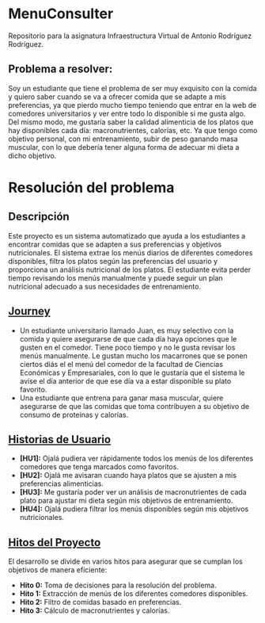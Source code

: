 # MenuConsulter
Repositorio para la asignatura Infraestructura Virtual de Antonio Rodríguez Rodríguez. 

## Problema a resolver:

Soy un estudiante que tiene el problema de ser muy exquisito con la comida y quiero saber cuando se va a ofrecer comida que se adapte a mis preferencias, ya que pierdo mucho tiempo teniendo que entrar en la web de comedores universitarios y ver entre todo lo disponible si me gusta algo. Del mismo modo, me gustaría saber la calidad alimenticia de los platos que hay disponibles cada día: macronutrientes, calorías, etc. Ya que tengo como objetivo personal, con mi entrenamiento, subir de peso ganando masa muscular, con lo que debería tener alguna forma de adecuar mi dieta a dicho objetivo.

# Resolución del problema

## Descripción
Este proyecto es un sistema automatizado que ayuda a los estudiantes a encontrar comidas que se adapten a sus preferencias y objetivos nutricionales. El sistema extrae los menús diarios de diferentes comedores disponibles, filtra los platos según las preferencias del usuario y proporciona un análisis nutricional de los platos.
El estudiante evita perder tiempo revisando los menús manualmente y puede seguir un plan nutricional adecuado a sus necesidades de entrenamiento.

## [Journey](https://github.com/antoniorr02/MenuConsulter/blob/Objetivo-1/docs/journeys.md)
- Un estudiante universitario llamado Juan, es muy selectivo con la comida y quiere asegurarse de que cada día haya opciones que le gusten en el comedor. Tiene poco tiempo y no le gusta revisar los menús manualmente. Le gustan mucho los macarrones que se ponen ciertos diás el el menú del comedor de la facultad de Ciencias Económicas y Empresariales, con lo que le gustaría que el sistema le avise el día anterior de que ese día va a estar disponible su plato favorito.
- Una estudiante que entrena para ganar masa muscular, quiere asegurarse de que las comidas que toma contribuyen a su objetivo de consumo de proteínas y calorías.

## [Historias de Usuario](https://github.com/antoniorr02/MenuConsulter/blob/Objetivo-1/docs/historias_usuario.md)
- **[HU1]:** Ojalá pudiera ver rápidamente todos los menús de los diferentes comedores que tenga marcados como favoritos.
- **[HU2]:** Ojalá me avisaran cuando haya platos que se ajusten a mis preferencias alimenticias.
- **[HU3]:** Me gustaría poder ver un análisis de macronutrientes de cada plato para ajustar mi dieta según mis objetivos de entrenamiento.
- **[HU4]:** Ojalá pudiera filtrar los menús disponibles según mis objetivos nutricionales.

## [Hitos del Proyecto](https://github.com/antoniorr02/MenuConsulter/blob/Objetivo-1/docs/milestones.md)
El desarrollo se divide en varios hitos para asegurar que se cumplan los objetivos de manera eficiente:

- **Hito 0:** Toma de decisiones para la resolución del problema.
- **Hito 1:** Extracción de menús de los diferentes comedores disponibles.
- **Hito 2:** Filtro de comidas basado en preferencias.
- **Hito 3:** Cálculo de macronutrientes y calorías.
